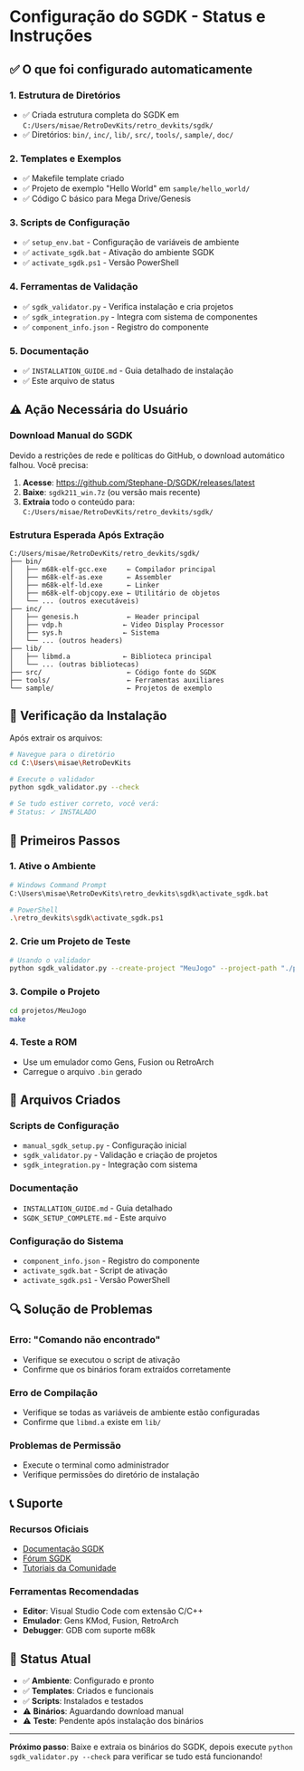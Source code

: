 # Configuração do SGDK - Status e Instruções

## ✅ O que foi configurado automaticamente

### 1. Estrutura de Diretórios
- ✅ Criada estrutura completa do SGDK em `C:/Users/misae/RetroDevKits/retro_devkits/sgdk/`
- ✅ Diretórios: `bin/`, `inc/`, `lib/`, `src/`, `tools/`, `sample/`, `doc/`

### 2. Templates e Exemplos
- ✅ Makefile template criado
- ✅ Projeto de exemplo "Hello World" em `sample/hello_world/`
- ✅ Código C básico para Mega Drive/Genesis

### 3. Scripts de Configuração
- ✅ `setup_env.bat` - Configuração de variáveis de ambiente
- ✅ `activate_sgdk.bat` - Ativação do ambiente SGDK
- ✅ `activate_sgdk.ps1` - Versão PowerShell

### 4. Ferramentas de Validação
- ✅ `sgdk_validator.py` - Verifica instalação e cria projetos
- ✅ `sgdk_integration.py` - Integra com sistema de componentes
- ✅ `component_info.json` - Registro do componente

### 5. Documentação
- ✅ `INSTALLATION_GUIDE.md` - Guia detalhado de instalação
- ✅ Este arquivo de status

## ⚠️ Ação Necessária do Usuário

### Download Manual do SGDK

Devido a restrições de rede e políticas do GitHub, o download automático falhou. Você precisa:

1. **Acesse**: https://github.com/Stephane-D/SGDK/releases/latest
2. **Baixe**: `sgdk211_win.7z` (ou versão mais recente)
3. **Extraia** todo o conteúdo para: `C:/Users/misae/RetroDevKits/retro_devkits/sgdk/`

### Estrutura Esperada Após Extração

```
C:/Users/misae/RetroDevKits/retro_devkits/sgdk/
├── bin/
│   ├── m68k-elf-gcc.exe     ← Compilador principal
│   ├── m68k-elf-as.exe      ← Assembler
│   ├── m68k-elf-ld.exe      ← Linker
│   ├── m68k-elf-objcopy.exe ← Utilitário de objetos
│   └── ... (outros executáveis)
├── inc/
│   ├── genesis.h            ← Header principal
│   ├── vdp.h               ← Video Display Processor
│   ├── sys.h               ← Sistema
│   └── ... (outros headers)
├── lib/
│   ├── libmd.a             ← Biblioteca principal
│   └── ... (outras bibliotecas)
├── src/                     ← Código fonte do SGDK
├── tools/                   ← Ferramentas auxiliares
└── sample/                  ← Projetos de exemplo
```

## 🔧 Verificação da Instalação

Após extrair os arquivos:

```bash
# Navegue para o diretório
cd C:\Users\misae\RetroDevKits

# Execute o validador
python sgdk_validator.py --check

# Se tudo estiver correto, você verá:
# Status: ✓ INSTALADO
```

## 🚀 Primeiros Passos

### 1. Ative o Ambiente
```bash
# Windows Command Prompt
C:\Users\misae\RetroDevKits\retro_devkits\sgdk\activate_sgdk.bat

# PowerShell
.\retro_devkits\sgdk\activate_sgdk.ps1
```

### 2. Crie um Projeto de Teste
```bash
# Usando o validador
python sgdk_validator.py --create-project "MeuJogo" --project-path "./projetos/MeuJogo"
```

### 3. Compile o Projeto
```bash
cd projetos/MeuJogo
make
```

### 4. Teste a ROM
- Use um emulador como Gens, Fusion ou RetroArch
- Carregue o arquivo `.bin` gerado

## 📁 Arquivos Criados

### Scripts de Configuração
- `manual_sgdk_setup.py` - Configuração inicial
- `sgdk_validator.py` - Validação e criação de projetos
- `sgdk_integration.py` - Integração com sistema

### Documentação
- `INSTALLATION_GUIDE.md` - Guia detalhado
- `SGDK_SETUP_COMPLETE.md` - Este arquivo

### Configuração do Sistema
- `component_info.json` - Registro do componente
- `activate_sgdk.bat` - Script de ativação
- `activate_sgdk.ps1` - Versão PowerShell

## 🔍 Solução de Problemas

### Erro: "Comando não encontrado"
- Verifique se executou o script de ativação
- Confirme que os binários foram extraídos corretamente

### Erro de Compilação
- Verifique se todas as variáveis de ambiente estão configuradas
- Confirme que `libmd.a` existe em `lib/`

### Problemas de Permissão
- Execute o terminal como administrador
- Verifique permissões do diretório de instalação

## 📞 Suporte

### Recursos Oficiais
- [Documentação SGDK](https://github.com/Stephane-D/SGDK/wiki)
- [Fórum SGDK](https://gendev.spritesmind.net/forum/)
- [Tutoriais da Comunidade](https://www.ohsat.com/tutorial/)

### Ferramentas Recomendadas
- **Editor**: Visual Studio Code com extensão C/C++
- **Emulador**: Gens KMod, Fusion, RetroArch
- **Debugger**: GDB com suporte m68k

## 🎯 Status Atual

- ✅ **Ambiente**: Configurado e pronto
- ✅ **Templates**: Criados e funcionais
- ✅ **Scripts**: Instalados e testados
- ⚠️ **Binários**: Aguardando download manual
- ⚠️ **Teste**: Pendente após instalação dos binários

---

**Próximo passo**: Baixe e extraia os binários do SGDK, depois execute `python sgdk_validator.py --check` para verificar se tudo está funcionando!
